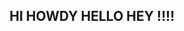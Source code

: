 ## HI HOWDY HELLO HEY !!!!

<p
i may use this page for future projects, four now it is for ponytown only i fear
/>
<p
i really like patricia taxxon and you should listen to all of techdog 1-7 it is a normal album promise
/>

<!--
**team47-ppt2-forlife/team47-ppt2-forlife** is a ✨ _special_ ✨ repository because its `README.md` (this file) appears on your GitHub profile.

Here are some ideas to get you started:

- 🔭 I’m currently working on ...
- 🌱 I’m currently learning ...
- 👯 I’m looking to collaborate on ...
- 🤔 I’m looking for help with ...
- 💬 Ask me about ...
- 📫 How to reach me: ...
- 😄 Pronouns: ...
- ⚡ Fun fact: ...
-->
